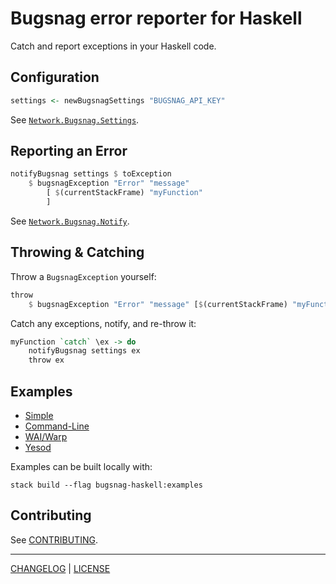 # Bugsnag error reporter for Haskell

Catch and report exceptions in your Haskell code.

## Configuration

```hs
settings <- newBugsnagSettings "BUGSNAG_API_KEY"
```

See [`Network.Bugsnag.Settings`](http://hackage.haskell.org/package/bugsnag-haskell/docs/Network-Bugsnag-Settings.html).

## Reporting an Error

```hs
notifyBugsnag settings $ toException
    $ bugsnagException "Error" "message"
        [ $(currentStackFrame) "myFunction"
        ]
```

See [`Network.Bugsnag.Notify`](http://hackage.haskell.org/package/bugsnag-haskell/docs/Network-Bugsnag-Notify.html).

## Throwing & Catching

Throw a `BugsnagException` yourself:

```hs
throw
    $ bugsnagException "Error" "message" [$(currentStackFrame) "myFunction"]
```

Catch any exceptions, notify, and re-throw it:

```hs
myFunction `catch` \ex -> do
    notifyBugsnag settings ex
    throw ex
```

## Examples

- [Simple](./examples/simple/Main.hs)
- [Command-Line](./examples/cli/Main.hs)
- [WAI/Warp](./examples/warp/Main.hs)
- [Yesod](./examples/yesod/Main.hs)

Examples can be built locally with:

```console
stack build --flag bugsnag-haskell:examples
```

## Contributing

See [CONTRIBUTING](./CONTRIBUTING.md).

---

[CHANGELOG](./CHANGELOG.md) | [LICENSE](./LICENSE)
